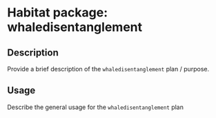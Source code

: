 # Habitat package: whaledisentanglement

## Description

Provide a brief description of the `whaledisentanglement` plan / purpose.

## Usage

Describe the general usage for the `whaledisentanglement` plan
